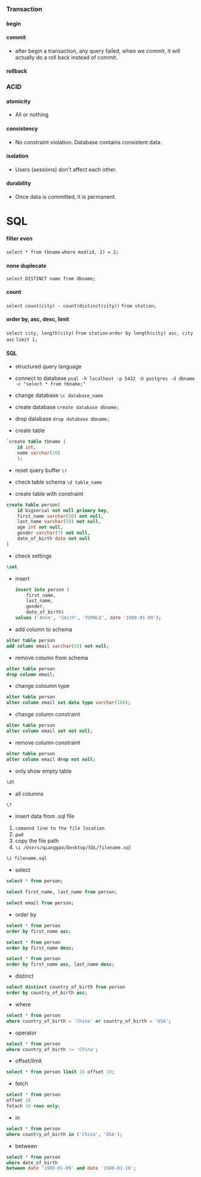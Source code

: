 ### Transaction
#### begin
#### commit
* after begin a transaction, any query failed, when we commit, it will actually do a roll back instead of commit.
#### rollback

### ACID
#### atomicity
* All or nothing
#### consistency
* No constraint violation. Database contains consistent data.
#### isolation
* Users (sessions) don't affect each other.
#### durability
* Once data is committed, it is permanent.


# SQL
#### filter even
`select * from tbname`
`where mod(id, 2) = 2;`

#### none duplecate
`select DISTINCT name from dbname;`

#### count
`select count(city) - count(distinct(city))`
`from station;`

#### order by, asc, desc, limit

`select city, length(city)`
`from station`
`order by length(city) asc, city asc`
`limit 1;`

#### SQL
* structured query language

* connect to database
`psql -h localhost -p 5432 -U postgres -d dbname -c "select * from tbname;"`

* change database
`\c database_name` 

* create database
`create database dbname;`

* drop database
`drop database dbname;`

* create table
```sql
`create table tbname (
    id int,
    name varchar(20)
    );
```

* reset query buffer
`\r`

* check table schema
`\d table_name`

* create table with constraint
```sql
create table person(
    id bigserial not null primary key,
    first_name varchar(50) not null,
    last_name varchar(50) not null,
    age int not null,
    gender varchar(7) not null,
    date_of_birth date not null
)
```
* check settings
```sql
\set
```

* insert
  ```sql
  insert into person (
      first_name,
      last_name,
      gender,
      date_of_birth)
  values ('Anne', 'Smith', 'FEMALE', date '1988-01-09');
  ```

* add column to schema
```sql
alter table person
add column email varchar(50) not null;
```

* remove column from schema
```sql
alter table person
drop column email;
```

* change coloumn type
```sql
alter table person
alter column email set data type varchar(100);
```

* change column constraint
```sql
alter table person
alter column email set not null;
```

* remove column constraint
```sql
alter table person
alter column email drop not null;
```

* only show empty table
```sql
\dt
```

* all columns
```sql
\?
```

* insert data from .sql file
1. `comannd line to the file location`
2. `pwd`
3. copy the file path
4. `\i /Users/qianggao/Desktop/SQL/filename.sql`
```sql
\i filename.sql
```

* select
```sql
select * from person;
```
```sql
select first_name, last_name from person;
```
```sql
select email from person;
```

* order by
```sql
select * from person 
order by first_name asc;
```
```sql
select * from person
order by first_name desc;
```
```sql
select * from person
order by first_name asc, last_name desc;
```

* distinct
```sql
select distinct country_of_birth from person
order by country_of_birth asc;
```

* where
```sql
select * from person
where country_of_birth = 'China' or country_of_birth = 'USA';
```

* operator
```sql
select * from person
where country_of_birth != 'China';
```

* offset/limit
```sql
select * from person limit 10 offset 10;
```

<!-- equivlent to offset/limit -->
* fetch
```sql
select * from person
offset 10
fetach 10 rows only;
```

* in
```sql
select * from person
where country_of_birth in ('China', 'USA');
```

* between
```sql
select * from person
where date_of_birth 
between date '1988-01-09' and date '1988-01-10';
```






    

  










